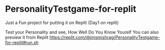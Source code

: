 # PersonalityTestgame-for-replit
Just a Fun project for putting it on Replit (Day1 on replit)


Test your Personality and see, How Well Do You Know Yourelf You can also preview it from Replit https://replit.com/@imsmishrag/PersonalityTestgame-for-replit#run.sh
